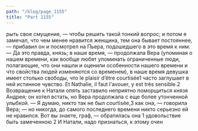 ```yaml
---
path: "/blog/page_1155"
title: "Part 1155"
---
```


рыть свое смущение, — чтобы решить такой тонкий вопрос; и потом я замечал, что чем менее нравится женщина, тем она бывает постояннее, — прибавил он и посмотрел на Пьера, подошедшего в это время к ним.
— Да это правда, князь; в наше время, — продолжала Вера (упоминая о нашем времени, как вообще любят упоминать ограниченные люди, полагающие, что они нашли и оценили особенности нашего времени и что свойства людей изменяются со временем), в наше время девушка имеет столько свободы, что le plaisir d’être courtisée1 часто заглушает в ней истинное чувство. Et Nathalie, il faut l’аvouer, y est très sensible.2 Возвращение к Натали опять заставило неприятно поморщиться князя Андрея; он хотел встать, но Вера продолжала с еще более утонченной улыбкой.
— Я думаю, никто так не был courtisée,3 как она, — говорила Вера; — но никогда, до самого последнего времени никто серьезно ей не нравился. Вот вы знаете, граф, — обратилась она 1 удовольствие быть замеченною
2 И Натали, надо признаться, к этому очен
